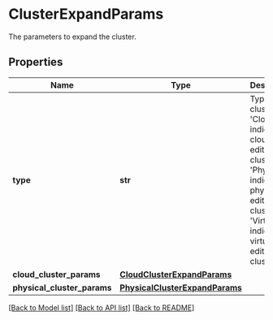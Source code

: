 # ClusterExpandParams

The parameters to expand the cluster.

## Properties
Name | Type | Description | Notes
------------ | ------------- | ------------- | -------------
**type** | **str** | Type of the cluster. &#39;Cloud&#39; indicates cloud edition cluster. &#39;Physical&#39; indicates physical edition cluster. &#39;Virtual&#39; indicates virtual edition cluster. | 
**cloud_cluster_params** | [**CloudClusterExpandParams**](CloudClusterExpandParams.md) |  | [optional] 
**physical_cluster_params** | [**PhysicalClusterExpandParams**](PhysicalClusterExpandParams.md) |  | [optional] 

[[Back to Model list]](../README.md#documentation-for-models) [[Back to API list]](../README.md#documentation-for-api-endpoints) [[Back to README]](../README.md)


